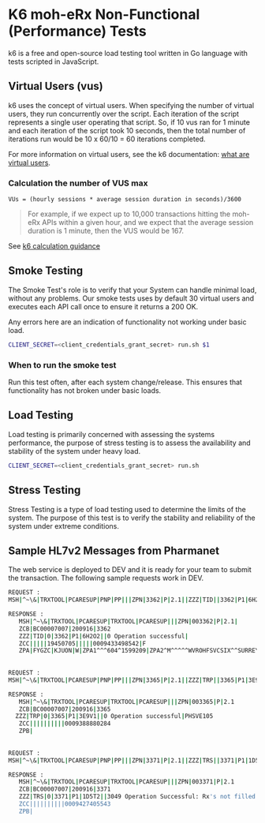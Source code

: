 # K6 moh-eRx Non-Functional (Performance) Tests

k6 is a free and open-source load testing tool written in Go language with tests scripted in JavaScript.

## Virtual Users (vus)

k6 uses the concept of virtual users. When specifying the number of virtual users, they run concurrently over the script. Each iteration of the script represents a single user operating that script. So, if 10 vus ran for 1 minute and each iteration of the script took 10 seconds, then the total number of iterations run would be 10 x 60/10 = 60 iterations completed.

For more information on virtual users, see the k6 documentation: [what are virtual users](https://k6.io/docs/cloud/cloud-faq/what-are-vus-virtual-users).

### Calculation the number of VUS max

```code
VUs = (hourly sessions * average session duration in seconds)/3600
```

> For example, if we expect up to 10,000 transactions hitting the moh-eRx APIs within a given hour, and we expect that the average session duration is 1 minute, then the VUS would be 167.

See [k6 calculation guidance](https://k6.io/docs/cloud/cloud-faq/what-are-vus-virtual-users)

## Smoke Testing

The Smoke Test's role is to verify that your System can handle minimal load, without any problems. Our smoke tests uses by default 30 virtual users and executes each API call once to ensure it returns a 200 OK.

Any errors here are an indication of functionality not working under basic load.

```bash
CLIENT_SECRET=<client_credentials_grant_secret> run.sh $1
```

### When to run the smoke test

Run this test often, after each system change/release.  This ensures that functionality has not broken under basic loads.

## Load Testing

Load testing is primarily concerned with assessing the systems performance, the purpose of stress testing is to assess the availability and stability of the system under heavy load.

```bash
CLIENT_SECRET=<client_credentials_grant_secret> run.sh
```

## Stress Testing

Stress Testing is a type of load testing used to determine the limits of the system. The purpose of this test is to verify the stability and reliability of the system under extreme conditions.

## Sample HL7v2 Messages from Pharmanet

The web service is deployed to DEV and it is ready for your team to submit the transaction. The following sample requests work in DEV.

```bash
REQUEST :
MSH|^~\&|TRXTOOL|PCARESUP|PNP|PP|||ZPN|3362|P|2.1||ZZZ|TID||3362|P1|6H2O2||ZCA||03|00|KC|13ZCB|BC00007007|200916|3362ZCC||||||||||0009433498542|

RESPONSE :
   MSH|^~\&|TRXTOOL|PCARESUP|TRXTOOL|PCARESUP|||ZPN|003362|P|2.1|
   ZCB|BC00007007|200916|3362
   ZZZ|TID|0|3362|P1|6H2O2||0 Operation successful|
   ZCC|||||19450705|||||0009433498542|F
   ZPA|FYGZC|KJUON|W|ZPA1^^^604^1599209|ZPA2^M^^^^^WVROHFSVCSIX^^SURREY^CAN^V4A3B0^^BC^^^^^^^^^
 
 
REQUEST :
MSH|^~\&|TRXTOOL|PCARESUP|PNP|PP|||ZPN|3365|P|2.1||ZZZ|TRP||3365|P1|3E9V1|||PHSVE105|ZCA||03|00|KC|13|ZCB|BC00007007|200916|3365ZCC||||||||||0009388880284|

RESPONSE :
   MSH|^~\&|TRXTOOL|PCARESUP|TRXTOOL|PCARESUP|||ZPN|003365|P|2.1
   ZCB|BC00007007|200916|3365
  ZZZ|TRP|0|3365|P1|3E9V1||0 Operation successful|PHSVE105
   ZCC||||||||||0009388880284
   ZPB|
 
 
REQUEST :
MSH|^~\&|TRXTOOL|PCARESUP|PNP|PP|||ZPN|3371|P|2.1||ZZZ|TRS||3371|P1|1D5T2|||RAHIMAN|ZCA||03|00|KC|13|ZCB|BC00007007|200916|3371ZCC||||||||||0009427405543|

RESPONSE :
   MSH|^~\&|TRXTOOL|PCARESUP|TRXTOOL|PCARESUP|||ZPN|003371|P|2.1
   ZCB|BC00007007|200916|3371
   ZZZ|TRS|0|3371|P1|1D5T2||3049 Operation Successful: Rx's not filled here.|RAHIMAN
   ZCC||||||||||0009427405543
   ZPB|
 ```

